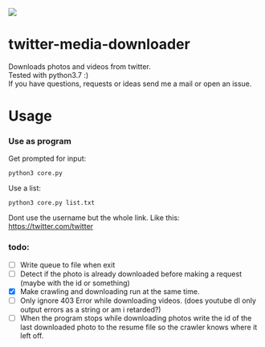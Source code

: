 ![](https://img.shields.io/github/last-commit/11philip22/twitter-media-downloader)

# twitter-media-downloader
Downloads photos and videos from twitter. <br/>
Tested with python3.7 :) <br/>
If you have questions, requests or ideas send me a mail or open an issue.
# Usage
### Use as program
Get prompted for input:
```
python3 core.py
```
Use a list:
```
python3 core.py list.txt
```
Dont use the username but the whole link. Like this: https://twitter.com/twitter
### todo:
- [ ] Write queue to file when exit
- [ ] Detect if the photo is already downloaded before making a request (maybe with the id or something)
- [x] Make crawling and downloading run at the same time.
- [ ] Only ignore 403 Error while downloading videos. (does youtube dl only output errors as a string or am i retarded?)
- [ ] When the program stops while downloading photos write the id of the last downloaded photo to the resume file so the crawler knows where it left off.
